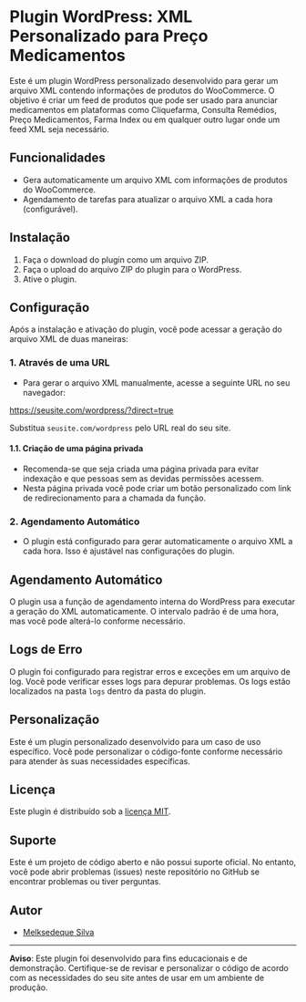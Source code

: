 # Plugin WordPress: XML Personalizado para Preço Medicamentos

Este é um plugin WordPress personalizado desenvolvido para gerar um arquivo XML contendo informações de produtos do WooCommerce. O objetivo é criar um feed de produtos que pode ser usado para anunciar medicamentos em plataformas como Cliquefarma, Consulta Remédios, Preço Medicamentos, Farma Index ou em qualquer outro lugar onde um feed XML seja necessário.

## Funcionalidades

- Gera automaticamente um arquivo XML com informações de produtos do WooCommerce.
- Agendamento de tarefas para atualizar o arquivo XML a cada hora (configurável).

## Instalação

1. Faça o download do plugin como um arquivo ZIP.
2. Faça o upload do arquivo ZIP do plugin para o WordPress.
3. Ative o plugin.

## Configuração

Após a instalação e ativação do plugin, você pode acessar a geração do arquivo XML de duas maneiras:

### 1. Através de uma URL

- Para gerar o arquivo XML manualmente, acesse a seguinte URL no seu navegador:

https://seusite.com/wordpress/?direct=true

Substitua `seusite.com/wordpress` pelo URL real do seu site.

#### 1.1. Criação de uma página privada

- Recomenda-se que seja criada uma página privada para evitar indexação e que pessoas sem as devidas permissões acessem.
- Nesta página privada você pode criar um botão personalizado com link de redirecionamento para a chamada da função.

### 2. Agendamento Automático

- O plugin está configurado para gerar automaticamente o arquivo XML a cada hora. Isso é ajustável nas configurações do plugin.

## Agendamento Automático

O plugin usa a função de agendamento interna do WordPress para executar a geração do XML automaticamente. O intervalo padrão é de uma hora, mas você pode alterá-lo conforme necessário.

## Logs de Erro

O plugin foi configurado para registrar erros e exceções em um arquivo de log. Você pode verificar esses logs para depurar problemas. Os logs estão localizados na pasta `logs` dentro da pasta do plugin.

## Personalização

Este é um plugin personalizado desenvolvido para um caso de uso específico. Você pode personalizar o código-fonte conforme necessário para atender às suas necessidades específicas.

## Licença

Este plugin é distribuído sob a [licença MIT](LICENSE).

## Suporte

Este é um projeto de código aberto e não possui suporte oficial. No entanto, você pode abrir problemas (issues) neste repositório no GitHub se encontrar problemas ou tiver perguntas.

## Autor

- [Melksedeque Silva](https://github.com/Melksedeque)

---

**Aviso**: Este plugin foi desenvolvido para fins educacionais e de demonstração. Certifique-se de revisar e personalizar o código de acordo com as necessidades do seu site antes de usar em um ambiente de produção.
